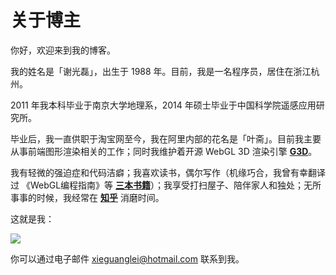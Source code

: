 # 关于博主

你好，欢迎来到我的博客。

我的姓名是「谢光磊」，出生于 1988 年。目前，我是一名程序员，居住在浙江杭州。

2011 年我本科毕业于南京大学地理系，2014 年硕士毕业于中国科学院遥感应用研究所。

毕业后，我一直供职于淘宝网至今，我在阿里内部的花名是「叶斋」。目前我主要从事前端图形渲染相关的工作；同时我维护着开源 WebGL 3D 渲染引擎 **[G3D](https://alibaba.github.io/G3D/)**。

我有轻微的强迫症和代码洁癖；我喜欢读书，偶尔写作（机缘巧合，我曾有幸翻译过 《WebGL编程指南》等 **[三本书籍](https://book.douban.com/subject_search?search_text=谢光磊)**）；我享受打扫屋子、陪伴家人和独处；无所事事的时候，我经常在 **[知乎](https://www.zhihu.com/people/yezhai/activities)** 消磨时间。

这就是我：

![](http://xieguanglei.oss-cn-hangzhou.aliyuncs.com/photos/xieguanglei.jpg)

你可以通过电子邮件 xieguanglei@hotmail.com 联系到我。

